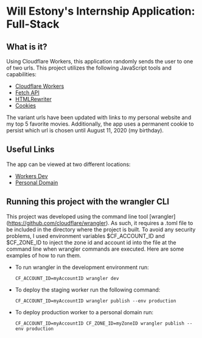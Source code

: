# Will Estony's Internship Application: Full-Stack

## What is it?

Using Cloudflare Workers, this application randomly sends the user to one of two urls. 
This project utilizes the following JavaScript tools and capabilities:


- [Cloudflare Workers](https://developers.cloudflare.com/workers/quickstart/)
- [Fetch API](https://developer.mozilla.org/en-US/docs/Web/API/Fetch_API)
- [HTMLRewriter](https://developers.cloudflare.com/workers/reference/apis/html-rewriter/)
- [Cookies](https://developer.mozilla.org/en-US/docs/Web/HTTP/Cookies)

The variant urls have been updated with links to my personal website and my top 5 favorite movies.
Additionally, the app uses a permanent cookie to persist which url is chosen until August 11, 2020 
(my birthday). 

## Useful Links

The app can be viewed at two different locations:

- [Workers Dev](https://fullstack_challenge_estony-staging.williamestony.workers.dev)
- [Personal Domain](https://fullstack.browdiegram.us)


## Running this project with the wrangler CLI

This project was developed using the command line tool [wrangler] (https://github.com/cloudflare/wrangler).
As such, it requires a .toml file to be included in the directory where the project is built. To avoid any
security problems, I used environment variables $CF_ACCOUNT_ID and $CF_ZONE_ID to inject the zone id and 
account id into the file at the command line when wrangler commands are executed. Here are some examples of 
how to run them.

- To run wrangler in the development environment run: 

    `CF_ACCOUNT_ID=myAccountID wrangler dev`

- To deploy the staging worker run the following command: 

    `CF_ACCOUNT_ID=myAccountID wrangler publish --env production`

- To deploy production worker to a personal domain run:

    `CF_ACCOUNT_ID=myAccountID CF_ZONE_ID=myZoneID wrangler publish --env production`
